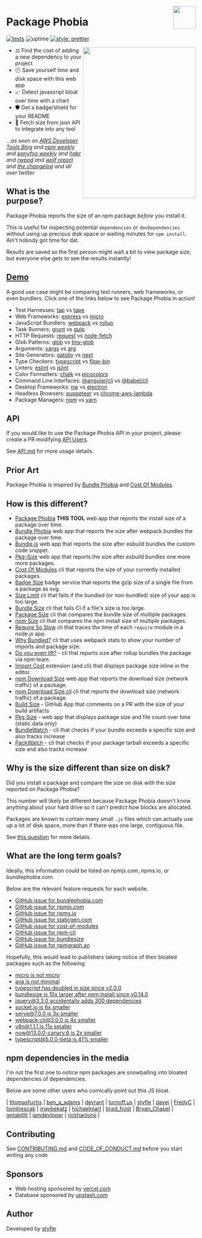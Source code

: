 <a href="https://packagephobia.com"><img src="https://packagephobia.com/logo.svg" width="60" height="60" align="right" /></a>

# Package Phobia
[![tests](https://github.com/styfle/packagephobia/workflows/Tests/badge.svg)](https://github.com/styfle/packagephobia/actions?workflow=Tests)
![uptime](https://badgen.net/uptime-robot/week/m783908968-e68af1e88fe9d03309911b73)
[![style: prettier](https://badgen.net/badge/style/prettier/ff69b4)](https://github.com/prettier/prettier)

<a href="https://turnoff.us/geek/npm-install/"><img src="https://turnoff.us/image/en/npm-install.png" width="300" height="400" align="right" /></a>

- ⚖️ Find the cost of adding a new dependency to your project
- 🕗 Save yourself time and disk space with this web app
- 📈 Detect javascript bloat over time with a chart
- 🛡️ Get a badge/shield for your README
- 📡 Fetch size from json API to integrate into any tool

*...as seen on [AWS Developer Tools Blog](https://aws.amazon.com/blogs/developer/how-we-halved-the-publish-size-of-modular-aws-sdk-for-javascript-clients/) and [npm weekly](https://medium.com/npm-inc/87f3bd77529#1883) and [ponyfoo weekly](https://ponyfoo.com/weekly/111/how-css-works-integration-testing-angular-6-optimizing-react-and-the-future-of-javascript) and [habr](https://habr.com/company/zfort/blog/354060/) and [rwpod](https://www.rwpod.com/posts/2018/04/23/podcast-06-16.html) and [wolf report](https://michael-wolfenden.github.io/2018/04/20/april-20th-2018/) and [the changelog](https://changelog.com/news/find-the-cost-of-adding-a-new-dependency-to-your-project-gbj6) and all over twitter*

## What is the purpose?

Package Phobia reports the size of an npm package *before* you install it.

This is useful for inspecting potential `dependencies` or `devDependencies` without using up precious disk space or waiting minutes for `npm install`. Ain't nobody got time for dat.

Results are saved so the first person might wait a bit to view package size, but everyone else gets to see the results instantly!

## [Demo](https://packagephobia.com)

A good use case might be comparing test runners, web frameworks, or even bundlers. Click one of the links below to see Package Phobia in action!

- Test Harnesses: [tap](https://packagephobia.com/result?p=tap) vs [tape](https://packagephobia.com/result?p=tape)
- Web Frameworks: [express](https://packagephobia.com/result?p=express) vs [micro](https://packagephobia.com/result?p=micro)
- JavaScript Bundlers: [webpack](https://packagephobia.com/result?p=webpack) vs [rollup](https://packagephobia.com/result?p=rollup)
- Task Runners: [grunt](https://packagephobia.com/result?p=grunt) vs [gulp](https://packagephobia.com/result?p=gulp)
- HTTP Requests: [request](https://packagephobia.com/result?p=request) vs [node-fetch](https://packagephobia.com/result?p=node-fetch)
- Glob Patterns: [glob](https://packagephobia.com/result?p=glob) vs [tiny-glob](https://packagephobia.com/result?p=tiny-glob)
- Arguments: [yargs](https://packagephobia.com/result?p=yargs) vs [arg](https://packagephobia.com/result?p=arg)
- Site Generators: [gatsby](https://packagephobia.com/result?p=gatsby) vs [next](https://packagephobia.com/result?p=next)
- Type Checkers: [typescript](https://packagephobia.com/result?p=typescript) vs [flow-bin](https://packagephobia.com/result?p=flow-bin)
- Linters: [eslint](https://packagephobia.com/result?p=eslint) vs [jslint](https://packagephobia.com/result?p=jslint)
- Color Formatters: [chalk](https://packagephobia.com/result?p=chalk) vs [picocolors](https://packagephobia.com/result?p=picocolors)
- Command Line Interfaces: [@angular/cli](https://packagephobia.com/result?p=%40angular%2Fcli) vs [@babel/cli](https://packagephobia.com/result?p=%40babel%2Fcli)
- Desktop Frameworks: [nw](https://packagephobia.com/result?p=nw) vs [electron](https://packagephobia.com/result?p=electron)
- Headless Browsers: [puppeteer](https://packagephobia.com/result?p=puppeteer) vs [chrome-aws-lambda](https://packagephobia.com/result?p=chrome-aws-lambda)
- Package Managers: [npm](https://packagephobia.com/result?p=npm) vs [yarn](https://packagephobia.com/result?p=yarn)

## API

If you would like to use the Package Phobia API in your project, please create a PR modifying [API Users](https://github.com/styfle/packagephobia/blob/main/API.md#users).

See [API.md](https://github.com/styfle/packagephobia/blob/main/API.md) for more usage details.

## Prior Art

Package Phobia is inspired by [Bundle Phobia](https://github.com/pastelsky/bundlephobia) and [Cost Of Modules](https://github.com/siddharthkp/cost-of-modules).

## How is this different?

- [Package Phobia](https://packagephobia.com) **THIS TOOL** web app that reports the install size of a package over time.
- [Bundle Phobia](https://bundlephobia.com) web app that reports the size after webpack bundles the package over time.
- [Bundle.js](https://bundlejs.com) web app that reports the size after esbuild bundles the custom code snippet.
- [Pkg-Size](https://pkg-size.dev) web app that reports the size after esbuild bundles one more more packages.
- [Cost Of Modules](https://github.com/siddharthkp/cost-of-modules) cli that reports the size of your currently installed packages.
- [Badge Size](https://github.com/ngryman/badge-size) badge service that reports the gzip size of a single file from a package as svg.
- [Size Limit](https://github.com/ai/size-limit) cli that fails if the bundled (or non-bundled) size of your app is too large.
- [Bundle Size](https://github.com/siddharthkp/bundlesize) cli that fails CI if a file's size is too large.
- [Package Size](https://github.com/egoist/package-size) cli that compares the bundle size of multiple packages.
- [npm Size](https://github.com/egoist/npm-size) cli that compares the npm install size of multiple packages.
- [Require So Slow](https://github.com/ofrobots/require-so-slow) cli that traces the time of each `require` module in a node.js app.
- [Why Bundled?](https://github.com/d4rkr00t/whybundled) cli that uses webpack stats to show your number of imports and package size.
- [Do you even lift?](https://github.com/npm/do-you-even-lift) - cli that reports size after rollup bundles the package via npm team.
- [Import Cost](https://github.com/wix/import-cost) extension (and cli) that displays package size inline in the editor.
- [npm Download Size](https://github.com/arve0/npm-download-size) web app that reports the download size (network traffic) of a package.
- [npm Download Size cli](https://github.com/arve0/npm-download-size-cli) cli that reports the download size (network traffic) of a package.
- [Build Size](https://github.com/Daniel15/BuildSize) - GitHub App that comments on a PR with the size of your build artifacts
- [Pkg Size](http://pkgsize.com) - web app that displays package size and file count over time (static data only)
- [BundleWatch](https://github.com/bundlewatch/bundlewatch) - cli that checks if your bundle exceeds a specific size and also tracks increase
- [PackWatch](https://github.com/mcataford/packwatch) - cli that checks if your package tarball exceeds a specific size and also tracks increase

## Why is the size different than size on disk?

Did you install a package and compare the size on disk with the size reported on Package Phobia?

This number will likely be different because Package Phobia doesn't know anything about your hard drive so it can't predict how blocks are allocated.

Packages are known to contain many small `.js` files which can actually use up a lot of disk space, more than if there was one large, contiguous file.

See [this question](https://superuser.com/q/66825/27229) for more details.

## What are the long term goals?

Ideally, this information could be listed on npmjs.com, npms.io, or bundlephobia.com.

Below are the relevant feature requests for each website.

- [GitHub issue for bundlephobia.com](https://github.com/pastelsky/bundlephobia/issues/40)
- [GitHub issue for npmjs.com](https://github.com/npm/www/issues/197)
- [GitHub issue for npms.io](https://github.com/npms-io/npms-www/issues/219)
- [GitHub issue for staticgen.com](https://github.com/netlify/staticgen/issues/359)
- [GitHub issue for cost-of-modules](https://github.com/siddharthkp/cost-of-modules/issues/50)
- [GitHub issue for npm-cli](https://github.com/npm/npm/issues/20427)
- [GitHub issue for bundlesize](https://github.com/siddharthkp/bundlesize/issues/205)
- [GitHub issue for npmgraph.an](https://github.com/anvaka/npmgraph.an/issues/25)

Hopefully, this would lead to publishers taking notice of their bloated packages such as the following:

- [micro is not micro](https://github.com/zeit/micro/issues/234)
- [ava is not minimal](https://github.com/avajs/ava/issues/1622)
- [typescript has doubled in size since v2.0.0](https://github.com/Microsoft/TypeScript/issues/23339)
- [bundlesize is 10x larger after npm install since v0.14.0](https://github.com/siddharthkp/bundlesize/issues/213)
- [jquery@3.3.0 accidentally adds 300 dependencies](https://twitter.com/styfle/status/985955164573065217)
- [socket.io is 6x smaller](https://twitter.com/styfle/status/986224072882380802)
- [serve@7.0.0 is 3x smaller](https://twitter.com/styfle/status/1001901854417178624)
- [webpack-cli@3.0.0 is 4x smaller](https://twitter.com/styfle/status/1006605750981021697)
- [v8n@1.1.1 is 11x smaller](https://twitter.com/styfle/status/1022433043498364931)
- [now@13.0.0-canary.6 is 2x smaller](https://twitter.com/styfle/status/1064512498706116617)
- [typescript@5.0.0-beta is 41% smaller](https://twitter.com/styfle/status/1619058702753071105)

## npm dependencies in the media

I'm not the first one to notice npm packages are snowballing into bloated dependencies of dependencies.

Below are some other users who comically point out this JS bloat.

| [thomasfuchs](https://twitter.com/thomasfuchs/status/977541462199029760)
| [ben_a_adams](https://twitter.com/ben_a_adams/status/979358943561609216)
| [devrant](https://devrant.com/rants/760537/heaviest-objects-in-the-universe)
| [turnoff.us](https://turnoff.us/geek/npm-install/)
| [styfle](https://twitter.com/styfle/status/968180698149539841)
| [davej](https://github.com/npm/npm/issues/10361)
| [FredyC](https://github.com/yarnpkg/yarn/issues/2088)
| [tomitrescak](https://github.com/npm/npm/issues/12515)
| [maybekatz](https://twitter.com/maybekatz/status/988893800054456320)
| [hichaelmart](https://twitter.com/hichaelmart/status/988882864270962688)
| [brad_frost](https://twitter.com/brad_frost/status/996014341592961025)
| [Bryan_Chapel](https://twitter.com/Bryan_Chapel/status/1002680482159648769)
| [getabitlit](https://twitter.com/getabitlit/status/1013524294394003456)
| [iamdevloper](https://twitter.com/iamdevloper/status/1013767672369242112)
| [rickhanlonii](https://twitter.com/rickhanlonii/status/1062319416107560961)
|

## Contributing

See [CONTRIBUTING.md](https://github.com/styfle/packagephobia/blob/main/CONTRIBUTING.md) and [CODE_OF_CONDUCT.md](https://github.com/styfle/packagephobia/blob/main/CODE_OF_CONDUCT.md) before you start writing any code

## Sponsors

- Web hosting sponsored by [vercel.com](https://vercel.com/?utm_source=packagephobia)
- Database sponsored by [upstash.com](https://upstash.com/?ref=packagephobia)

## Author

Developed by [styfle](https://styfle.dev)
